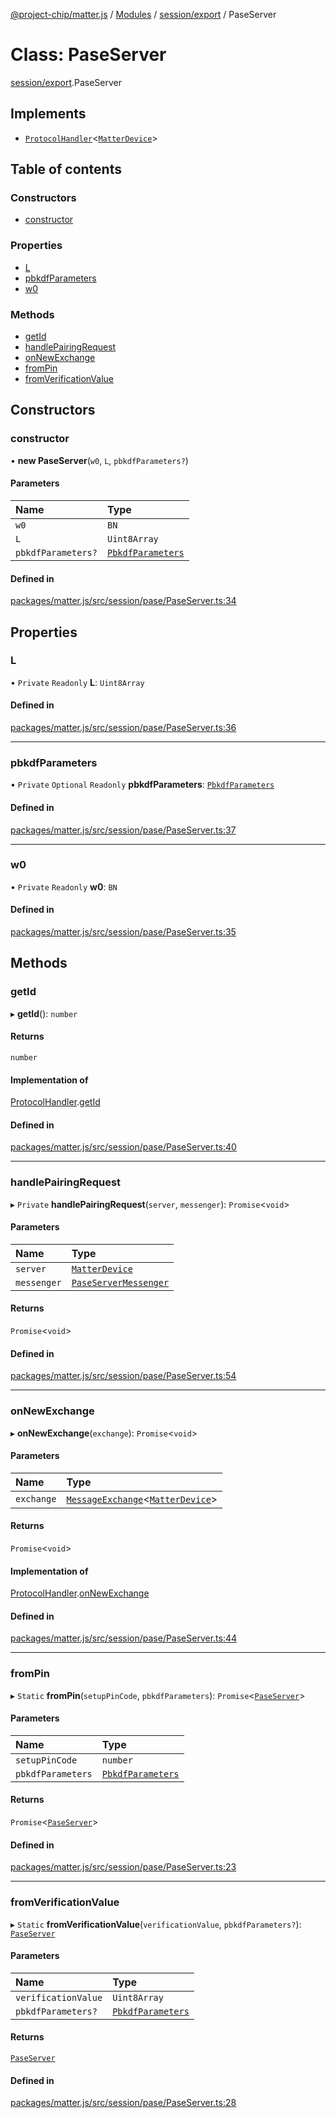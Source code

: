 [@project-chip/matter.js](../README.md) / [Modules](../modules.md) / [session/export](../modules/session_export.md) / PaseServer

# Class: PaseServer

[session/export](../modules/session_export.md).PaseServer

## Implements

- [`ProtocolHandler`](../interfaces/protocol_export.ProtocolHandler.md)<[`MatterDevice`](export._internal_.MatterDevice.md)\>

## Table of contents

### Constructors

- [constructor](session_export.PaseServer.md#constructor)

### Properties

- [L](session_export.PaseServer.md#l)
- [pbkdfParameters](session_export.PaseServer.md#pbkdfparameters)
- [w0](session_export.PaseServer.md#w0)

### Methods

- [getId](session_export.PaseServer.md#getid)
- [handlePairingRequest](session_export.PaseServer.md#handlepairingrequest)
- [onNewExchange](session_export.PaseServer.md#onnewexchange)
- [fromPin](session_export.PaseServer.md#frompin)
- [fromVerificationValue](session_export.PaseServer.md#fromverificationvalue)

## Constructors

### constructor

• **new PaseServer**(`w0`, `L`, `pbkdfParameters?`)

#### Parameters

| Name | Type |
| :------ | :------ |
| `w0` | `BN` |
| `L` | `Uint8Array` |
| `pbkdfParameters?` | [`PbkdfParameters`](../interfaces/crypto_export.PbkdfParameters.md) |

#### Defined in

[packages/matter.js/src/session/pase/PaseServer.ts:34](https://github.com/project-chip/matter.js/blob/16d5b0d/packages/matter.js/src/session/pase/PaseServer.ts#L34)

## Properties

### L

• `Private` `Readonly` **L**: `Uint8Array`

#### Defined in

[packages/matter.js/src/session/pase/PaseServer.ts:36](https://github.com/project-chip/matter.js/blob/16d5b0d/packages/matter.js/src/session/pase/PaseServer.ts#L36)

___

### pbkdfParameters

• `Private` `Optional` `Readonly` **pbkdfParameters**: [`PbkdfParameters`](../interfaces/crypto_export.PbkdfParameters.md)

#### Defined in

[packages/matter.js/src/session/pase/PaseServer.ts:37](https://github.com/project-chip/matter.js/blob/16d5b0d/packages/matter.js/src/session/pase/PaseServer.ts#L37)

___

### w0

• `Private` `Readonly` **w0**: `BN`

#### Defined in

[packages/matter.js/src/session/pase/PaseServer.ts:35](https://github.com/project-chip/matter.js/blob/16d5b0d/packages/matter.js/src/session/pase/PaseServer.ts#L35)

## Methods

### getId

▸ **getId**(): `number`

#### Returns

`number`

#### Implementation of

[ProtocolHandler](../interfaces/protocol_export.ProtocolHandler.md).[getId](../interfaces/protocol_export.ProtocolHandler.md#getid)

#### Defined in

[packages/matter.js/src/session/pase/PaseServer.ts:40](https://github.com/project-chip/matter.js/blob/16d5b0d/packages/matter.js/src/session/pase/PaseServer.ts#L40)

___

### handlePairingRequest

▸ `Private` **handlePairingRequest**(`server`, `messenger`): `Promise`<`void`\>

#### Parameters

| Name | Type |
| :------ | :------ |
| `server` | [`MatterDevice`](export._internal_.MatterDevice.md) |
| `messenger` | [`PaseServerMessenger`](session_export.PaseServerMessenger.md) |

#### Returns

`Promise`<`void`\>

#### Defined in

[packages/matter.js/src/session/pase/PaseServer.ts:54](https://github.com/project-chip/matter.js/blob/16d5b0d/packages/matter.js/src/session/pase/PaseServer.ts#L54)

___

### onNewExchange

▸ **onNewExchange**(`exchange`): `Promise`<`void`\>

#### Parameters

| Name | Type |
| :------ | :------ |
| `exchange` | [`MessageExchange`](protocol_export.MessageExchange.md)<[`MatterDevice`](export._internal_.MatterDevice.md)\> |

#### Returns

`Promise`<`void`\>

#### Implementation of

[ProtocolHandler](../interfaces/protocol_export.ProtocolHandler.md).[onNewExchange](../interfaces/protocol_export.ProtocolHandler.md#onnewexchange)

#### Defined in

[packages/matter.js/src/session/pase/PaseServer.ts:44](https://github.com/project-chip/matter.js/blob/16d5b0d/packages/matter.js/src/session/pase/PaseServer.ts#L44)

___

### fromPin

▸ `Static` **fromPin**(`setupPinCode`, `pbkdfParameters`): `Promise`<[`PaseServer`](session_export.PaseServer.md)\>

#### Parameters

| Name | Type |
| :------ | :------ |
| `setupPinCode` | `number` |
| `pbkdfParameters` | [`PbkdfParameters`](../interfaces/crypto_export.PbkdfParameters.md) |

#### Returns

`Promise`<[`PaseServer`](session_export.PaseServer.md)\>

#### Defined in

[packages/matter.js/src/session/pase/PaseServer.ts:23](https://github.com/project-chip/matter.js/blob/16d5b0d/packages/matter.js/src/session/pase/PaseServer.ts#L23)

___

### fromVerificationValue

▸ `Static` **fromVerificationValue**(`verificationValue`, `pbkdfParameters?`): [`PaseServer`](session_export.PaseServer.md)

#### Parameters

| Name | Type |
| :------ | :------ |
| `verificationValue` | `Uint8Array` |
| `pbkdfParameters?` | [`PbkdfParameters`](../interfaces/crypto_export.PbkdfParameters.md) |

#### Returns

[`PaseServer`](session_export.PaseServer.md)

#### Defined in

[packages/matter.js/src/session/pase/PaseServer.ts:28](https://github.com/project-chip/matter.js/blob/16d5b0d/packages/matter.js/src/session/pase/PaseServer.ts#L28)
